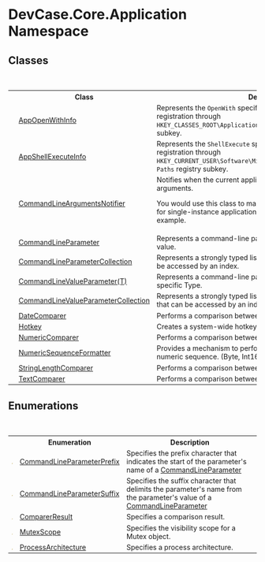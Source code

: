 # DevCase.Core.Application Namespace
 




## Classes
&nbsp;<table><tr><th></th><th>Class</th><th>Description</th></tr><tr><td>![Public class](media/pubclass.gif "Public class")![Code example](media/CodeExample.png "Code example")</td><td><a href="T_DevCase_Core_Application_AppOpenWithInfo">AppOpenWithInfo</a></td><td>
Represents the `OpenWith` specific information for an application registration through `HKEY_CLASSES_ROOT\Applications\ApplicationName.exe` registry subkey.</td></tr><tr><td>![Public class](media/pubclass.gif "Public class")![Code example](media/CodeExample.png "Code example")</td><td><a href="T_DevCase_Core_Application_AppShellExecuteInfo">AppShellExecuteInfo</a></td><td>
Represents the `ShellExecute` specific information for an application registration through `HKEY_CURRENT_USER\Software\Microsoft\Windows\CurrentVersion\App Paths` registry subkey.</td></tr><tr><td>![Public class](media/pubclass.gif "Public class")![Code example](media/CodeExample.png "Code example")</td><td><a href="T_DevCase_Core_Application_CommandLineArgumentsNotifier">CommandLineArgumentsNotifier</a></td><td>
Notifies when the current application receives new command-line arguments. 

 You would use this class to manage the command-line arguments for single-instance applications that are associated to filetypes, for example.</td></tr><tr><td>![Public class](media/pubclass.gif "Public class")</td><td><a href="T_DevCase_Core_Application_CommandLineParameter">CommandLineParameter</a></td><td>
Represents a command-line parameter that does not takes any value.</td></tr><tr><td>![Public class](media/pubclass.gif "Public class")</td><td><a href="T_DevCase_Core_Application_CommandLineParameterCollection">CommandLineParameterCollection</a></td><td>
Represents a strongly typed list of <a href="T_DevCase_Core_Application_CommandLineParameter">CommandLineParameter</a> that can be accessed by an index.</td></tr><tr><td>![Public class](media/pubclass.gif "Public class")![Code example](media/CodeExample.png "Code example")</td><td><a href="T_DevCase_Core_Application_CommandLineValueParameter_1">CommandLineValueParameter(T)</a></td><td>
Represents a command-line parameter that takes a value of specific Type.</td></tr><tr><td>![Public class](media/pubclass.gif "Public class")![Code example](media/CodeExample.png "Code example")</td><td><a href="T_DevCase_Core_Application_CommandLineValueParameterCollection">CommandLineValueParameterCollection</a></td><td>
Represents a strongly typed list of <a href="T_DevCase_Core_Application_CommandLineValueParameter_1">CommandLineValueParameter(T)</a> that can be accessed by an index.</td></tr><tr><td>![Public class](media/pubclass.gif "Public class")</td><td><a href="T_DevCase_Core_Application_DateComparer">DateComparer</a></td><td>
Performs a comparison between two DateTime instances.</td></tr><tr><td>![Public class](media/pubclass.gif "Public class")![Code example](media/CodeExample.png "Code example")</td><td><a href="T_DevCase_Core_Application_Hotkey">Hotkey</a></td><td>
Creates a system-wide hotkey for the current application.</td></tr><tr><td>![Public class](media/pubclass.gif "Public class")</td><td><a href="T_DevCase_Core_Application_NumericComparer">NumericComparer</a></td><td>
Performs a comparison between two numeric values.</td></tr><tr><td>![Public class](media/pubclass.gif "Public class")![Code example](media/CodeExample.png "Code example")</td><td><a href="T_DevCase_Core_Application_NumericSequenceFormatter">NumericSequenceFormatter</a></td><td>
Provides a mechanism to perform custom string formatting of a numeric sequence. (Byte, Int16, Int32, Int64, etc.)</td></tr><tr><td>![Public class](media/pubclass.gif "Public class")</td><td><a href="T_DevCase_Core_Application_StringLengthComparer">StringLengthComparer</a></td><td>
Performs a comparison between the length of two String values.</td></tr><tr><td>![Public class](media/pubclass.gif "Public class")</td><td><a href="T_DevCase_Core_Application_TextComparer">TextComparer</a></td><td>
Performs a comparison between two string values.</td></tr></table>

## Enumerations
&nbsp;<table><tr><th></th><th>Enumeration</th><th>Description</th></tr><tr><td>![Public enumeration](media/pubenumeration.gif "Public enumeration")</td><td><a href="T_DevCase_Core_Application_CommandLineParameterPrefix">CommandLineParameterPrefix</a></td><td>
Specifies the prefix character that indicates the start of the parameter's name of a <a href="T_DevCase_Core_Application_CommandLineParameter">CommandLineParameter</a></td></tr><tr><td>![Public enumeration](media/pubenumeration.gif "Public enumeration")</td><td><a href="T_DevCase_Core_Application_CommandLineParameterSuffix">CommandLineParameterSuffix</a></td><td>
Specifies the suffix character that delimits the parameter's name from the parameter's value of a <a href="T_DevCase_Core_Application_CommandLineParameter">CommandLineParameter</a></td></tr><tr><td>![Public enumeration](media/pubenumeration.gif "Public enumeration")</td><td><a href="T_DevCase_Core_Application_ComparerResult">ComparerResult</a></td><td>
Specifies a comparison result.</td></tr><tr><td>![Public enumeration](media/pubenumeration.gif "Public enumeration")</td><td><a href="T_DevCase_Core_Application_MutexScope">MutexScope</a></td><td>
Specifies the visibility scope for a Mutex object.</td></tr><tr><td>![Public enumeration](media/pubenumeration.gif "Public enumeration")</td><td><a href="T_DevCase_Core_Application_ProcessArchitecture">ProcessArchitecture</a></td><td>
Specifies a process architecture.</td></tr></table>&nbsp;
